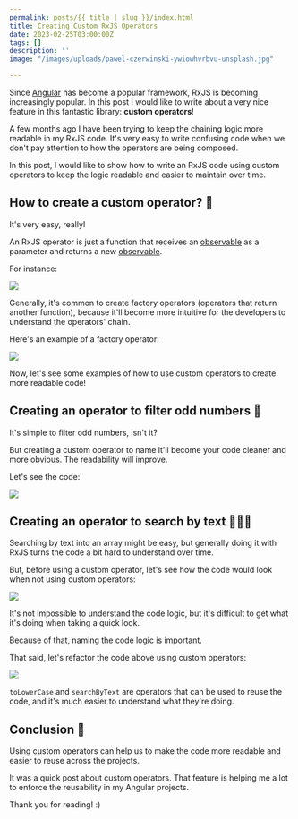 ```yaml
---
permalink: posts/{{ title | slug }}/index.html
title: Creating Custom RxJS Operators
date: 2023-02-25T03:00:00Z
tags: []
description: ''
image: "/images/uploads/pawel-czerwinski-ywiowhvrbvu-unsplash.jpg"

---
```

Since [Angular](https://angular.io/) has become a popular framework, RxJS is becoming increasingly popular. In this post I would like to write about a very nice feature in this fantastic library: **custom operators**!

A few months ago I have been trying to keep the chaining logic more readable in my RxJS code. It's very easy to write confusing code when we don't pay attention to how the operators are being composed.

In this post, I would like to show how to write an RxJS code using custom operators to keep the logic readable and easier to maintain over time.

## How to create a custom operator? 🤔

It's very easy, really!

An RxJS operator is just a function that receives an [observable](https://rxjs.dev/guide/observable "observable") as a parameter and returns a new [observable](https://rxjs.dev/guide/observable "observable").

For instance:

![](/images/uploads/creating-custom-rxjs-operators-1.png)

Generally, it's common to create factory operators (operators that return another function), because it'll become more intuitive for the developers to understand the operators' chain.

Here's an example of a factory operator:

![](/images/uploads/creating-custom-rxjs-operators-2.png)

Now, let's see some examples of how to use custom operators to create more readable code!

## Creating an operator to filter odd numbers 🦄

It's simple to filter odd numbers, isn't it?

But creating a custom operator to name it'll become your code cleaner and more obvious. The readability will improve.

Let's see the code:

![](/images/uploads/creating-custom-rxjs-operators-3.png)

## Creating an operator to search by text 🕵🏾‍♂️

Searching by text into an array might be easy, but generally doing it with RxJS turns the code a bit hard to understand over time.

But, before using a custom operator, let's see how the code would look when not using custom operators:

![](/images/uploads/creating-custom-rxjs-operators-5.png)

It's not impossible to understand the code logic, but it's difficult to get what it's doing when taking a quick look.

Because of that, naming the code logic is important. 

That said, let's refactor the code above using custom operators: 

![](/images/uploads/creating-custom-rxjs-operators-6.png)

`toLowerCase` and `searchByText` are operators that can be used to reuse the code, and it's much easier to understand what they're doing. 

## Conclusion  🥷

Using custom operators can help us to make the code more readable and easier to reuse across the projects. 

It was a quick post about custom operators. That feature is helping me a lot to enforce the reusability in my Angular projects. 

Thank you for reading!  :)